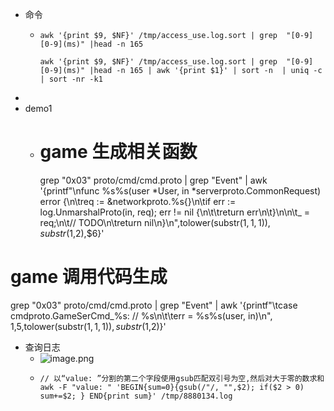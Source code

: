 - 命令
	- ```
	  awk '{print $9, $NF}' /tmp/access_use.log.sort | grep  "[0-9][0-9](ms)" |head -n 165
	  
	  awk '{print $9, $NF}' /tmp/access_use.log.sort | grep  "[0-9][0-9](ms)" |head -n 165 | awk '{print $1}' | sort -n  | uniq -c | sort -nr -k1
	  ```
-
- demo1
	- # game 生成相关函数
	  grep "0x03" proto/cmd/cmd.proto  | grep "Event" | awk '{printf"\nfunc %s%s(user *User, in *serverproto.CommonRequest) error {\n\treq := &networkproto.%s{}\n\tif err := log.UnmarshalProto(in, req); err != nil {\n\t\treturn err\n\t}\n\n\t_ = req;\n\t// TODO\n\treturn nil\n}\n",tolower(substr($1,1,1)),substr($1,2),$6}'
# game 调用代码生成
 grep "0x03" proto/cmd/cmd.proto  | grep "Event" | awk '{printf"\tcase cmdproto.GameSerCmd_%s: // %s\n\t\terr = %s%s(user, in)\n", $1,$5,tolower(substr($1,1,1)),substr($1,2)}'
- 查询日志
	- ![image.png](../assets/image_1670925500406_0.png)
	- ```
	  // 以“value: ”分割的第二个字段使用gsub匹配双引号为空,然后对大于零的数求和
	  awk -F "value: " 'BEGIN{sum=0}{gsub(/"/, "",$2); if($2 > 0) sum+=$2; } END{print sum}' /tmp/8880134.log
	  ```